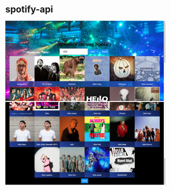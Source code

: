 # spotify-api
<p align="center">
  <img src="screenshots/Screenshot.png"  title="Connect-four-game">
  
  <img src="screenshots/Screenshot2.png"  title="Connect-four-game">
  
</p>
